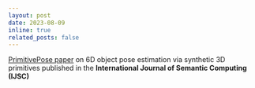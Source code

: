 ```yaml
---
layout: post
date: 2023-08-09
inline: true
related_posts: false
---
```


[PrimitivePose paper](https://www.worldscientific.com/doi/10.1142/S1793351X23620027) on 6D object pose estimation via synthetic 3D primitives published in the **International Journal of Semantic Computing (IJSC)**